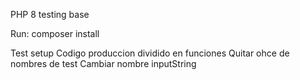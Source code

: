 PHP 8 testing base

Run: composer install

Test setup
Codigo produccion dividido en funciones
Quitar ohce de nombres de test
Cambiar nombre inputString